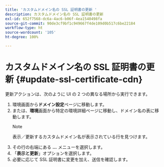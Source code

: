 ```yaml
---
title: 'カスタムドメイン名の SSL 証明書の更新 '
description: カスタムドメイン名の SSL 証明書の更新
exl-id: 652f7568-dc6a-4ac6-b06f-4ea1540498fa
source-git-commit: 90de3cf9bf1c949667f4de109d0b517c6be22184
workflow-type: ht
source-wordcount: '105'
ht-degree: 100%

---
```


# カスタムドメイン名の SSL 証明書の更新 {#update-ssl-certificate-cdn}

更新アクションは、次のように UI の 2 つの異なる場所から実行できます。

1. 環境画面から&#x200B;**ドメイン設定**&#x200B;ページに移動します。
1. または、**環境**&#x200B;画面から特定の環境詳細ページに移動し、ドメイン名の表に移動します。
   >[!NOTE]
   >表示／更新するカスタムドメイン名が表示されている行を見つけます。
1. その行の右端にある **...** メニューを選択します。
1. 「**表示と更新**」オプションを選択します。
1. 必要に応じて SSL 証明書に変更を加え、送信を確認します。
